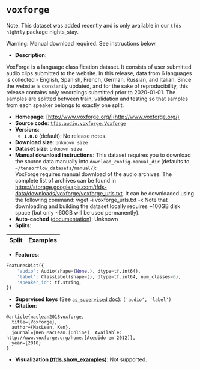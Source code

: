 <div itemscope itemtype="http://schema.org/Dataset">
  <div itemscope itemprop="includedInDataCatalog" itemtype="http://schema.org/DataCatalog">
    <meta itemprop="name" content="TensorFlow Datasets" />
  </div>

  <meta itemprop="name" content="voxforge" />
  <meta itemprop="description" content="VoxForge is a language classification dataset. It consists of user submitted&#10;audio clips submitted to the website. In this release, data from 6 languages&#10;is collected - English, Spanish, French, German, Russian, and Italian.&#10;Since the website is constantly updated, and for the sake of reproducibility,&#10;this release contains only recordings submitted prior to 2020-01-01.&#10;The samples are splitted between train, validation and testing so that samples&#10;from each speaker belongs to exactly one split.&#10;&#10;To use this dataset:&#10;&#10;```python&#10;import tensorflow_datasets as tfds&#10;&#10;ds = tfds.load(&#x27;voxforge&#x27;, split=&#x27;train&#x27;)&#10;for ex in ds.take(4):&#10;  print(ex)&#10;```&#10;&#10;See [the guide](https://www.tensorflow.org/datasets/overview) for more&#10;informations on [tensorflow_datasets](https://www.tensorflow.org/datasets).&#10;&#10;" />
  <meta itemprop="url" content="https://www.tensorflow.org/datasets/catalog/voxforge" />
  <meta itemprop="sameAs" content="http://www.voxforge.org/" />
  <meta itemprop="citation" content="@article{maclean2018voxforge,&#10;  title={Voxforge},&#10;  author={MacLean, Ken},&#10;  journal={Ken MacLean.[Online]. Available: http://www.voxforge.org/home.[Acedido em 2012]},&#10;  year={2018}&#10;}" />
</div>

# `voxforge`

Note: This dataset was added recently and is only available in our
`tfds-nightly` package
<span class="material-icons" title="Available only in the tfds-nightly package">nights_stay</span>.

Warning: Manual download required. See instructions below.

*   **Description**:

VoxForge is a language classification dataset. It consists of user submitted
audio clips submitted to the website. In this release, data from 6 languages is
collected - English, Spanish, French, German, Russian, and Italian. Since the
website is constantly updated, and for the sake of reproducibility, this release
contains only recordings submitted prior to 2020-01-01. The samples are splitted
between train, validation and testing so that samples from each speaker belongs
to exactly one split.

*   **Homepage**: [http://www.voxforge.org/](http://www.voxforge.org/)
*   **Source code**:
    [`tfds.audio.voxforge.Voxforge`](https://github.com/tensorflow/datasets/tree/master/tensorflow_datasets/audio/voxforge.py)
*   **Versions**:
    *   **`1.0.0`** (default): No release notes.
*   **Download size**: `Unknown size`
*   **Dataset size**: `Unknown size`
*   **Manual download instructions**: This dataset requires you to download the
    source data manually into `download_config.manual_dir`
    (defaults to `~/tensorflow_datasets/manual/`):<br/>
    VoxForge requires manual download of the audio archives. The complete list of
    archives can be found in https://storage.googleapis.com/tfds-data/downloads/voxforge/voxforge_urls.txt. It can be downloaded using the following command:
    wget -i voxforge_urls.txt -x
    Note that downloading and building the dataset locally requires ~100GB disk
    space (but only ~60GB will be used permanently).
*   **Auto-cached**
    ([documentation](https://www.tensorflow.org/datasets/performances#auto-caching)):
    Unknown
*   **Splits**:

Split | Examples
:---- | -------:

*   **Features**:

```python
FeaturesDict({
    'audio': Audio(shape=(None,), dtype=tf.int64),
    'label': ClassLabel(shape=(), dtype=tf.int64, num_classes=6),
    'speaker_id': tf.string,
})
```

*   **Supervised keys** (See
    [`as_supervised` doc](https://www.tensorflow.org/datasets/api_docs/python/tfds/load#args)):
    `('audio', 'label')`
*   **Citation**:

```
@article{maclean2018voxforge,
  title={Voxforge},
  author={MacLean, Ken},
  journal={Ken MacLean.[Online]. Available: http://www.voxforge.org/home.[Acedido em 2012]},
  year={2018}
}
```

*   **Visualization
    ([tfds.show_examples](https://www.tensorflow.org/datasets/api_docs/python/tfds/visualization/show_examples))**:
    Not supported.
